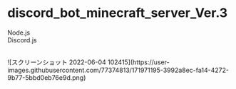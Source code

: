 # discord_bot_minecraft_server_Ver.3
Node.js
<br>
Discord.js
<br>

<br>
![スクリーンショット 2022-06-04 102415](https://user-images.githubusercontent.com/77374813/171971195-3992a8ec-fa14-4272-9b77-5bbd0eb76e9d.png)
